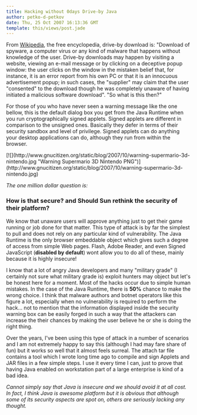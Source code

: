 ```yaml
---
title: Hacking without 0days Drive-by Java
author: petko-d-petkov
date: Thu, 25 Oct 2007 16:13:36 GMT
template: this/views/post.jade
---
```


From [Wikipedia](http://en.wikipedia.org/wiki/Drive-by_download), the free encyclopedia, drive-by download is: "Download of spyware, a computer virus or any kind of malware that happens without knowledge of the user. Drive-by downloads may happen by visiting a website, viewing an e-mail message or by clicking on a deceptive popup window: the user clicks on the window in the mistaken belief that, for instance, it is an error report from his own PC or that it is an innocuous advertisement popup; in such cases, the "supplier" may claim that the user "consented" to the download though he was completely unaware of having initiated a malicious software download". "So what is this then?"

For those of you who have never seen a warning message like the one bellow, this is the default dialog box you get from the Java Runtime when you run cryptographically signed applets. Signed applets are different in comparison to the unsigned ones. Basically they defer in terms of their security sandbox and level of privilege. Signed applets can do anything your desktop applications can do, although they run from within the browser.

<div class="screen">[![](http://www.gnucitizen.org/static/blog/2007/10/warning-supermario-3d-nintendo.jpg "Warning Supermario 3D Nintendo PNG")](http://www.gnucitizen.org/static/blog/2007/10/warning-supermario-3d-nintendo.jpg)</div>

_The one million dollar question is:_

### How is that secure? and Should Sun rethink the security of their platform?

We know that unaware users will approve anything just to get their game running or job done for that matter. This type of attack is by far the simplest to pull and does not rely on any particular kind of vulnerability. The Java Runtime is the only browser embeddable object which gives such a degree of access from simple Web pages. Flash, Adobe Reader, and even Signed JavaScript (**disabled by default**) wont allow you to do all of these, mainly because it is highly insecure!

I know that a lot of angry Java developers and many "military grade" (I certainly not sure what military grade is) exploit hunters may object but let's be honest here for a moment. Most of the hacks occur due to simple human mistakes. In the case of the Java Runtime, there is **50%** chance to make the wrong choice. I think that malware authors and botnet operators like this figure a lot, especially when no vulnerability is required to perform the hack... not to mention that the information displayed inside the security warning box can be easily forged in such a way that the attackers can increase the their chances by making the user believe he or she is doing the right thing.

Over the years, I've been using this type of attack in a number of scenarios and I am not extremely happy to say this (although I had may fare share of fun) but it works so well that it almost feels surreal. The attach tar file contains a tool which I wrote long time ago to compile and sign Applets and JAR files in a few simple steps. I use it every time I can, just to prove that having Java enabled on workstation part of a large enterprise is kind of a bad idea.

_Cannot simply say that Java is insecure and we should avoid it at all cost. In fact, I think Java is awesome platform but it is obvious that although some of its security aspects are spot on, others are seriously lacking any thought._
